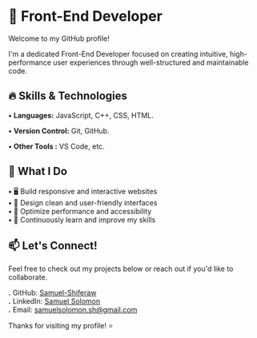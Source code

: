 # 🚀 Front-End Developer

Welcome to my GitHub profile!  

I'm a dedicated Front-End Developer focused on creating intuitive, high-performance user experiences through well-structured and maintainable code.

## 🔥 Skills & Technologies
**•** **Languages:** JavaScript, C++, CSS, HTML. 

**•** **Version Control:** Git, GitHub.

**•** **Other Tools :** VS Code, etc.

## 📌 What I Do

**•** 🖥️ Build responsive and interactive websites  
**•** 🎨 Design clean and user-friendly interfaces  
**•** 🔧 Optimize performance and accessibility  
**•**  🚀 Continuously learn and improve my skills

  
## 📫 Let's Connect!

Feel free to check out my projects below or reach out if you'd like to collaborate.

**.** GitHub: [Samuel-Shiferaw](https://github.com/Samuel-Shiferaw)  
**.** LinkedIn: [Samuel Solomon](https://www.linkedin.com/in/samuel-solomon-95729233b/)  
**.** Email: [samuelsolomon.sh@gmail.com](mailto:samuelsolomon.sh@gmail.com)



Thanks for visiting my profile! ⭐  
